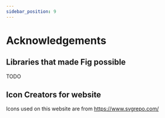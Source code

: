 ```yaml
---
sidebar_position: 9
---
```


# Acknowledgements

## Libraries that made Fig possible

TODO

## Icon Creators for website

Icons used on this website are from https://www.svgrepo.com/
